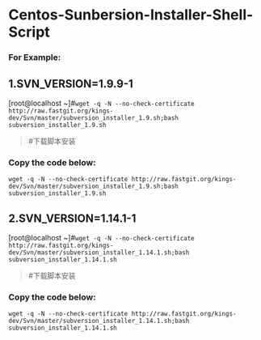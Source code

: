 # Centos-Sunbersion-Installer-Shell-Script
### For Example:  
## 1.SVN_VERSION=1.9.9-1
[root@localhost ~]#```wget -q -N --no-check-certificate http://raw.fastgit.org/kings-dev/Svn/master/subversion_installer_1.9.sh;bash subversion_installer_1.9.sh```  
>#下载脚本安装  
### Copy the code below:  
```
wget -q -N --no-check-certificate http://raw.fastgit.org/kings-dev/Svn/master/subversion_installer_1.9.sh;bash subversion_installer_1.9.sh
```
## 2.SVN_VERSION=1.14.1-1
[root@localhost ~]#```wget -q -N --no-check-certificate http://raw.fastgit.org/kings-dev/Svn/master/subversion_installer_1.14.1.sh;bash subversion_installer_1.14.1.sh```
>#下载脚本安装  
### Copy the code below:  
```
wget -q -N --no-check-certificate http://raw.fastgit.org/kings-dev/Svn/master/subversion_installer_1.14.1.sh;bash subversion_installer_1.14.1.sh
```
